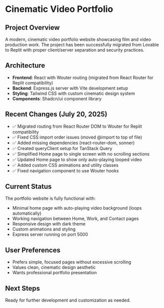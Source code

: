 # Cinematic Video Portfolio

## Project Overview
A modern, cinematic video portfolio website showcasing film and video production work. The project has been successfully migrated from Lovable to Replit with proper client/server separation and security practices.

## Architecture
- **Frontend**: React with Wouter routing (migrated from React Router for Replit compatibility)
- **Backend**: Express.js server with Vite development setup
- **Styling**: Tailwind CSS with custom cinematic design system
- **Components**: Shadcn/ui component library

## Recent Changes (July 20, 2025)
- ✅ Migrated routing from React Router DOM to Wouter for Replit compatibility
- ✅ Fixed CSS import order issues (moved @import to top of file)
- ✅ Added missing dependencies (react-router-dom, sonner)
- ✅ Created queryClient setup for TanStack Query
- ✅ Simplified Home page to single screen with no scrolling sections
- ✅ Updated Home page to show only auto-playing looped video
- ✅ Added custom CSS animations and utility classes
- ✅ Fixed navigation component to use Wouter hooks

## Current Status
The portfolio website is fully functional with:
- Minimal home page with auto-playing video background (loops automatically)
- Working navigation between Home, Work, and Contact pages
- Responsive design with dark theme
- Custom animations and styling
- Express server running on port 5000

## User Preferences
- Prefers simple, focused pages without excessive scrolling
- Values clean, cinematic design aesthetic
- Wants professional portfolio presentation

## Next Steps
Ready for further development and customization as needed.